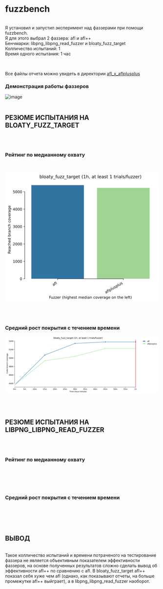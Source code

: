 # fuzzbench
<br>
Я установил и запустил эксперимент над фаззерами при помощи fuzzbench. <br>
Я для этого выбрал 2 фаззера: afl и afl++ <br>
Бенчмарки: libpng_libpng_read_fuzzer и bloaty_fuzz_target <br>
Колличество испытаний: 1 <br>
Время одного испытания: 1 час <br>
<br><br>

Все файлы отчета можно увидеть в директории [afl_x_aflplusplus](docs/fuzzbench/afl-x-aflplusplus)


### Демонстрация работы фаззеров 

![image](https://github.com/user-attachments/assets/e2d7301a-988f-45fb-b429-c63a2af0608c)
<br><br>

## РЕЗЮМЕ ИСПЫТАНИЯ НА BLOATY_FUZZ_TARGET 
<br><br>



### Рейтинг по медианному охвату
<br>

![image](docs/fuzzbench/afl-x-aflplusplus/bloaty_fuzz_target_ranking.svg)

<br><br>
### Средний рост покрытия с течением времени <br>

![image](docs/fuzzbench/afl-x-aflplusplus/bloaty_fuzz_target_coverage_growth.svg)

<br><br>
## РЕЗЮМЕ ИСПЫТАНИЯ НА LIBPNG_LIBPNG_READ_FUZZER 
<br><br>

### Рейтинг по медианному охвату
<br>

<br><br>
### Средний рост покрытия с течением времени
<br>

<br><br>


## ВЫВОД
<br>
Такое колличество испытаний и времени потраченого на тестирование фаззера не является объективным показателем эффективности фаззеров,
на основе полученных результатов сложно сделать вывод об эффективности afl++ по сравнению с afl. В bloaty_fuzz_target afl++ показал себя хуже чем afl (однако, как показывают отчеты, на больше промежутке afl++ выйграет), а в libpng_libpng_read_fuzzer наоборот. 
